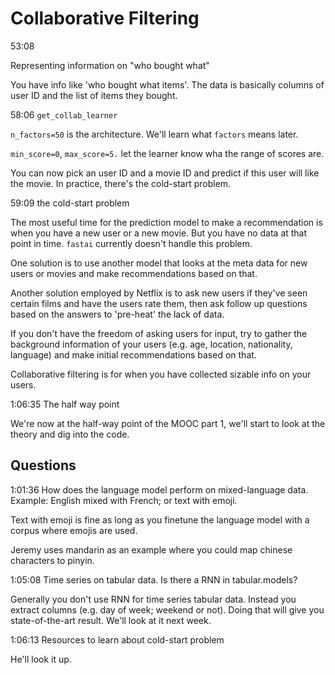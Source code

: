 # Collaborative Filtering

53:08

Representing information on "who bought what"

You have info like 'who bought what items'. The data is basically columns of user ID and the list of items they bought.

58:06 `get_collab_learner`

`n_factors=50` is the architecture. We'll learn what `factors` means later.

`min_score=0`, `max_score=5.` let the learner know wha the range of scores are.

You can now pick an user ID and a movie ID and predict if this user will like the movie. In practice, there's the cold-start problem.

59:09 the cold-start problem

The most useful time for the prediction model to make a recommendation is when you have a new user or a new movie. But you have no data at that point in time. `fastai` currently doesn't handle this problem.

One solution is to use another model that looks at the meta data for new users or movies and make recommendations based on that.

Another solution employed by Netflix is to ask new users if they've seen certain films and have the users rate them, then ask follow up questions based on the answers to 'pre-heat' the lack of data.

If you don't have the freedom of asking users for input, try to gather the background information of your users (e.g. age, location, nationality, language) and make initial recommendations based on that.

Collaborative filtering is for when you have collected sizable info on your users.

1:06:35 The half way point

We're now at the half-way point of the MOOC part 1, we'll start to look at the theory and dig into the code.

## Questions

1:01:36 How does the language model perform on mixed-language data. Example: English mixed with French; or text with emoji.

Text with emoji is fine as long as you finetune the language model with a corpus where emojis are used.

Jeremy uses mandarin as an example where you could map chinese characters to pinyin.

1:05:08 Time series on tabular data. Is there a RNN in tabular.models?

Generally you don't use RNN for time series tabular data. Instead you extract columns (e.g. day of week; weekend or not). Doing that will give you state-of-the-art result. We'll look at it next week.

1:06:13 Resources to learn about cold-start problem

He'll look it up.
